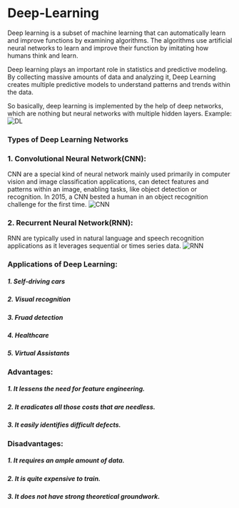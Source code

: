 # Deep-Learning
Deep learning is a subset of machine learning that can automatically learn and improve functions by examining algorithms. The algorithms use artificial neural networks to learn and improve their function by imitating how humans think and learn.

Deep learning plays an important role in statistics and predictive modeling. By collecting massive amounts of data and analyzing it, Deep Learning creates multiple predictive models to understand patterns and trends within the data.

So basically, deep learning is implemented by the help of deep networks, which are nothing but neural networks with multiple hidden layers.
Example:
![DL](https://user-images.githubusercontent.com/112484744/218443008-9ee6d4c5-dd69-4a13-97c0-ebdc93b7ac68.jpg) 

### Types of Deep Learning Networks

### 1. Convolutional Neural Network(CNN):
CNN are a special kind of neural network mainly used primarily in computer vision and image classification applications, can detect features and patterns within an image, enabling tasks, like object detection or recognition. In 2015, a CNN bested a human in an object recognition challenge for the first time.
![CNN](https://user-images.githubusercontent.com/112484744/218443121-3296b98f-31b5-4389-9de7-d3ab75070599.jpg)

### 2. Recurrent Neural Network(RNN):
RNN are typically used in natural language and speech recognition applications as it leverages sequential or times series data.
![RNN](https://user-images.githubusercontent.com/112484744/218443265-1da78163-7158-48cc-b59f-db44517ace3e.png)

### Applications of Deep Learning:
 ##### 1. Self-driving cars
 ##### 2. Visual recognition
 ##### 3. Fruad detection 
 ##### 4. Healthcare
 ##### 5. Virtual Assistants

### Advantages:
 ##### 1. It lessens the need for feature engineering.
 ##### 2. It eradicates all those costs that are needless.
 ##### 3. It easily identifies difficult defects.

### Disadvantages:
 ##### 1. It requires an ample amount of data.
 ##### 2. It is quite expensive to train.
 ##### 3. It does not have strong theoretical groundwork.
 
